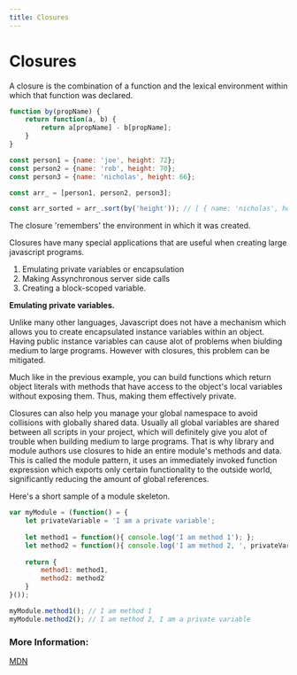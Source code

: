 ```yaml
---
title: Closures
---
```


# Closures

A closure is the combination of a function and the lexical environment within which that function was declared.

```js
function by(propName) {
    return function(a, b) {
        return a[propName] - b[propName];
    }
}

const person1 = {name: 'joe', height: 72};
const person2 = {name: 'rob', height: 70};
const person3 = {name: 'nicholas', height: 66};

const arr_ = [person1, person2, person3];

const arr_sorted = arr_.sort(by('height')); // [ { name: 'nicholas', height: 66 }, { name: 'rob', height: 70 },{ name: 'joe', height: 72 } ]

```

The closure 'remembers' the environment in which it was created.

Closures have many special applications that are useful when creating large javascript programs.

1. Emulating private variables or encapsulation
2. Making Assynchronous server side calls
3. Creating a block-scoped variable.

<b>Emulating private variables.</b>

Unlike many other languages, Javascript does not have a mechanism which allows you to create encapsulated instance variables within an object. Having public instance variables can cause alot of problems when biulding medium to large programs. However with closures, this problem can be mitigated.

Much like in the previous example, you can build functions which return object literals with methods that have access to the object's local variables without exposing them. Thus, making them effectively private.

Closures can also help you manage your global namespace to avoid collisions with globally shared data. Usually all global variables are shared between all scripts in your project, which will definitely give you alot of trouble when building medium to large programs. That is why library and module authors use closures to hide an entire module's methods and data. This is called the module pattern, it uses an immediately invoked function expression which exports only certain functionality to the outside world, significantly reducing the amount of global references.

Here's a short sample of a module skeleton.

```javascript
var myModule = (function() = {
    let privateVariable = 'I am a private variable';
    
    let method1 = function(){ console.log('I am method 1'); };
    let method2 = function(){ console.log('I am method 2, ', privateVariable); };
    
    return {
        method1: method1,
        method2: method2
    }
}());

myModule.method1(); // I am method 1
myModule.method2(); // I am method 2, I am a private variable
```

### More Information:

<a href='https://developer.mozilla.org/en-US/docs/Web/JavaScript/Closures' target='_blank' rel='nofollow'>MDN</a>
